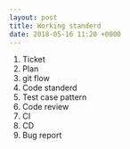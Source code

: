 ```yaml
---
layout: post
title: Working standerd
date: 2018-05-16 11:20 +0000
---
```


1. Ticket
2. Plan
3. git flow
4. Code standerd
4. Test case pattern
4. Code review
5. CI
6. CD
7. Bug report


